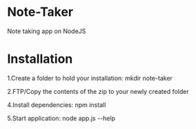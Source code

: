 # Note-Taker
Note taking app on NodeJS
# Installation

1.Create a folder to hold your installation: mkdir note-taker

2.FTP/Copy the contents of the zip to your newly created folder

4.Install dependencies: npm install

5.Start application: node app.js --help
